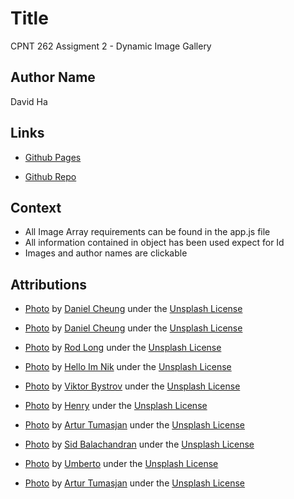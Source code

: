# Title

CPNT 262 Assigment 2 - Dynamic Image Gallery

## Author Name

David Ha

## Links

- [Github Pages](https://boostha.github.io/cpnt262-a2/)

- [Github Repo](https://github.com/boostha/cpnt262-a2.git)

## Context

- All Image Array requirements can be found in the app.js file
- All information contained in object has been used expect for Id
- Images and author names are clickable

## Attributions

- [Photo](https://unsplash.com/photos/cPF2nlWcMY4) by [Daniel Cheung](https://unsplash.com/@danielkcheung) under the [Unsplash License](https://unsplash.com/license)

- [Photo](https://unsplash.com/photos/ZqqlOZyGG7g) by [Daniel Cheung](https://unsplash.com/@danielkcheung) under the [Unsplash License](https://unsplash.com/license)

- [Photo](https://unsplash.com/photos/ml2F5o0nLh8) by [Rod Long](https://unsplash.com/@rodlong) under the [Unsplash License](https://unsplash.com/license)

- [Photo](https://unsplash.com/photos/8yCmQODY2SY) by [Hello Im Nik](https://unsplash.com/@helloimnik) under the [Unsplash License](https://unsplash.com/license)

- [Photo](https://unsplash.com/photos/eTTlZWec6fw) by [Viktor Bystrov](https://unsplash.com/@xokvictor) under the [Unsplash License](https://unsplash.com/license)

- [Photo](https://unsplash.com/photos/QfOBbZcHZBw) by [Henry](https://unsplash.com/@hurnyh) under the [Unsplash License](https://unsplash.com/license)

- [Photo](https://unsplash.com/photos/42l3tjsJGyw) by [Artur Tumasjan](https://unsplash.com/@arturtumasjan) under the [Unsplash License](https://unsplash.com/license)

- [Photo](https://unsplash.com/photos/zfbAvm3ocz4) by [Sid Balachandran](https://unsplash.com/@itookthose) under the [Unsplash License](https://unsplash.com/license)

- [Photo](https://unsplash.com/photos/G3eUb_ilKj0) by [Umberto](https://unsplash.com/@umby) under the [Unsplash License](https://unsplash.com/license)

- [Photo](https://unsplash.com/photos/lBCpc87rtKo) by [Artur Tumasjan](https://unsplash.com/@arturtumasjan) under the [Unsplash License](https://unsplash.com/license)



